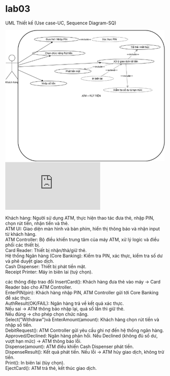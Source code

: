 # lab03
 UML Thiết kế (Use case-UC, Sequence Diagram-SQ)

 
![Use Case Diagram](https://github.com/n23dcpt013-wq/lab03/blob/main/ATM_UseCase_Withdraw.drawio.png)
![Use Case Diagram](https://github.com/n23dcpt013-wq/lab03/blob/main/ATM_Sequence_Withdraw.md)

Khách hàng: Người sử dụng ATM, thực hiện thao tác đưa thẻ, nhập PIN, chọn rút tiền, nhận tiền và thẻ.  
ATM UI: Giao diện màn hình và bàn phím, hiển thị thông báo và nhận input từ khách hàng.  
ATM Controller: Bộ điều khiển trung tâm của máy ATM, xử lý logic và điều phối các thiết bị.  
Card Reader: Thiết bị nhận/thả/giữ thẻ.  
Hệ thống Ngân hàng (Core Banking): Kiểm tra PIN, xác thực, kiểm tra số dư và phê duyệt giao dịch.  
Cash Dispenser: Thiết bị phát tiền mặt.  
Receipt Printer: Máy in biên lai (tuỳ chọn).  

 
 các thông điệp trao đổi
InsertCard(): Khách hàng đưa thẻ vào máy → Card Reader báo cho ATM Controller.  
EnterPIN(pin): Khách hàng nhập PIN, ATM Controller gửi tới Core Banking để xác thực.  
AuthResult(OK/FAIL): Ngân hàng trả về kết quả xác thực.  
    Nếu sai → ATM thông báo nhập lại, quá số lần thì giữ thẻ.  
    Nếu đúng → cho phép chọn chức năng.  
Select("Withdraw")và EnterAmount(amount): Khách hàng chọn rút tiền và nhập số tiền.  
DebitRequest(): ATM Controller gửi yêu cầu ghi nợ đến hệ thống ngân hàng.  
Approved/Declined: Ngân hàng phản hồi. Nếu Declined (không đủ số dư, vượt hạn mức) → ATM thông báo lỗi.  
Dispense(amount): ATM điều khiển Cash Dispenser phát tiền.  
DispenseResult(): Kết quả phát tiền. Nếu lỗi → ATM hủy giao dịch, không trừ tiền.  
Print(): In biên lai (tùy chọn).  
EjectCard(): ATM trả thẻ, kết thúc giao dịch.  
